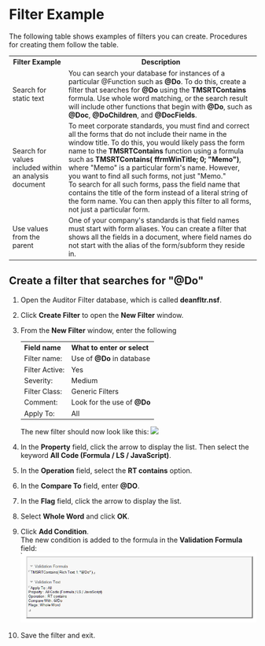 # Filter Example

The following table shows examples of filters you can create. Procedures for creating them follow the table.

<table
<tr><th>Filter Example</th><th>Description</th></tr>
<tr><td>Search for static text</td>
<td>You can search your database for instances of a particular @Function such as <strong>@Do</strong>. To do this, create a filter that searches for <strong>@Do</strong> using the <strong>TMSRTContains</strong> formula. Use whole word matching, or the search result will include other functions that begin with <strong>@Do</strong>, such as <strong>@Doc</strong>, <strong>@DoChildren</strong>, and <strong>@DocFields</strong>.</td></tr>
<tr><td>Search for values included within an analysis document</td>
<td>To meet corporate standards, you must find and correct all the forms that do not include their name in the window title. To do this, you would likely pass the form name to the <strong>TMSRTContains</strong> function using a formula such as <strong>TMSRTContains( ffrmWinTitle; 0; "Memo")</strong>, where "Memo" is a particular form's name. However, you want to find all such forms, not just "Memo."<br/>
To search for all such forms, pass the field name that contains the title of the form instead of a literal string of the form name. You can then apply this filter to all forms, not just a particular form.</td></tr>
<tr><td>Use values from the parent</td><td>One of your company's standards is that field names must start with form aliases. You can create a filter that shows all the fields in a document, where field names do not start with the alias of the form/subform they reside in.</td></tr>
</table>

## Create a filter that searches for "@Do"
1. Open the Auditor Filter database, which is called **deanfltr.nsf**.
2. Click **Create Filter** to open the **New Filter** window.
3. From the **New Filter** window, enter the following
   <p><table><tr><th>Field name</th><th>What to enter or select</th></tr>
    <tr><td>Filter name:</td><td>Use of <strong>@Do</strong> in database</td></tr>
    <tr><td>Filter Active:</td><td>Yes</td></tr>
    <tr><td>Severity:</td><td>Medium</td></tr>
    <tr><td>Filter Class:</td><td>Generic Filters</td></tr>
    <tr><td>Comment:</td><td>Look for the use of <strong>@Do</strong></td></tr>
    <tr><td>Apply To:</td><td>All</td></tr>
   </table>
   The new filter should now look like this:
   <img src="../img/filtersexamples.png"/></p>
4. In the **Property** field, click the arrow to display the list. Then select the keyword **All Code (Formula / LS / JavaScript)**.
5. In the **Operation** field, select the **RT contains** option.
6. In the **Compare To** field, enter **@DO**.
7. In the **Flag** field, click the arrow to display the list.
8. Select **Whole Word** and click **OK**.
9. Click **Add Condition**.  
   The new condition is added to the formula in the **Validation Formula** field:  
   ![Filter formula](img/filtersexamples2.png)
 
10. Save the filter and exit.
